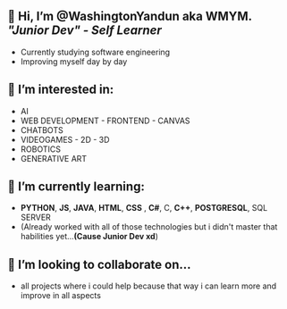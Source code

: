 ## 👋 Hi, I’m @WashingtonYandun aka WMYM. ***"Junior Dev" - Self Learner***
- Currently studying software engineering
- Improving myself day by day
 
## 👀 I’m interested in:
- AI 
- WEB DEVELOPMENT - FRONTEND - CANVAS
- CHATBOTS
- VIDEOGAMES - 2D - 3D
- ROBOTICS
- GENERATIVE ART
 
## 🌱 I’m currently learning:
- **PYTHON**, **JS**, **JAVA**, **HTML**, **CSS** , **C#**, C, **C++**, **POSTGRESQL**, SQL SERVER
- (Already worked with all of those technologies but i didn't master that habilities yet...**(Cause Junior Dev xd**)
 
## 💞️ I’m looking to collaborate on...
- all projects where i could help because that way i can learn more and improve in all aspects

<!---
WashingtonYandun/WashingtonYandun is a ✨ special ✨ repository because its `README.md` (this file) appears on your GitHub profile.
You can click the Preview link to take a look at your changes.
--->
<!---📫 How to reach me "soon xd"--->
